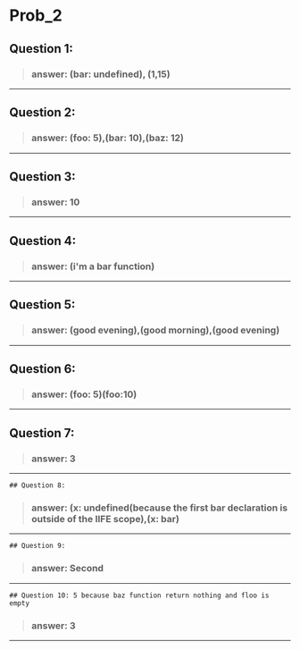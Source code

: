 # Prob_2

## Question 1:

> ### answer: (bar: undefined), (1,15)
  ---------------- 

## Question 2:

> ### answer: (foo: 5),(bar: 10),(baz: 12)
  ---------------- 
  
## Question 3:

> ### answer: 10
 ---------------- 

## Question 4:

> ### answer: (i'm a bar function)
 ---------------- 
 
 ## Question 5:

> ### answer: (good evening),(good morning),(good evening)
 ---------------- 
 
  ## Question 6:

> ### answer: (foo: 5)(foo:10)
 ---------------- 
 
   ## Question 7:

> ### answer: 3
 ---------------- 
 
    ## Question 8:

> ### answer: (x: undefined(because the first bar declaration is outside of the IIFE scope),(x: bar) 
 ---------------- 
 
    ## Question 9:

> ### answer: Second
 ---------------- 
 
    ## Question 10: 5 because baz function return nothing and floo is  empty

> ### answer: 3
 ---------------- 
 
 
 
 
 
 
 
 
